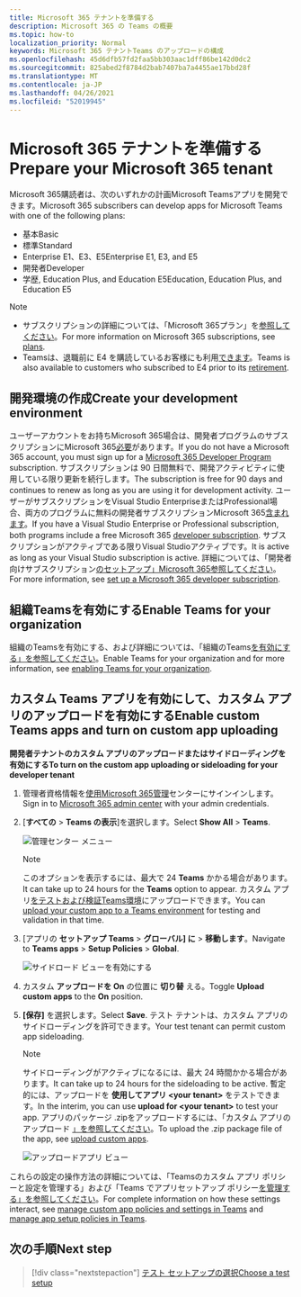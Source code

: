 ```yaml
---
title: Microsoft 365 テナントを準備する
description: Microsoft 365 の Teams の概要
ms.topic: how-to
localization_priority: Normal
keywords: Microsoft 365 テナントTeams のアップロードの構成
ms.openlocfilehash: 45d6dfb57fd2faa5bb303aac1dff86be142d0dc2
ms.sourcegitcommit: 825abed2f8784d2bab7407ba7a4455ae17bbd28f
ms.translationtype: MT
ms.contentlocale: ja-JP
ms.lasthandoff: 04/26/2021
ms.locfileid: "52019945"
---
```

# <a name="prepare-your-microsoft-365-tenant"></a><span data-ttu-id="dea51-104">Microsoft 365 テナントを準備する</span><span class="sxs-lookup"><span data-stu-id="dea51-104">Prepare your Microsoft 365 tenant</span></span>

<span data-ttu-id="dea51-105">Microsoft 365購読者は、次のいずれかの計画Microsoft Teamsアプリを開発できます。</span><span class="sxs-lookup"><span data-stu-id="dea51-105">Microsoft 365 subscribers can develop apps for Microsoft Teams with one of the following plans:</span></span>

* <span data-ttu-id="dea51-106">基本</span><span class="sxs-lookup"><span data-stu-id="dea51-106">Basic</span></span>
* <span data-ttu-id="dea51-107">標準</span><span class="sxs-lookup"><span data-stu-id="dea51-107">Standard</span></span>
* <span data-ttu-id="dea51-108">Enterprise E1、E3、E5</span><span class="sxs-lookup"><span data-stu-id="dea51-108">Enterprise E1, E3, and E5</span></span>
* <span data-ttu-id="dea51-109">開発者</span><span class="sxs-lookup"><span data-stu-id="dea51-109">Developer</span></span>
* <span data-ttu-id="dea51-110">学歴, Education Plus, and Education E5</span><span class="sxs-lookup"><span data-stu-id="dea51-110">Education, Education Plus, and Education E5</span></span>

> [!NOTE]
> * <span data-ttu-id="dea51-111">サブスクリプションの詳細については、「Microsoft 365プラン」を[参照してください](https://products.office.com/business/compare-more-office-365-for-business-plans)。</span><span class="sxs-lookup"><span data-stu-id="dea51-111">For more information on Microsoft 365 subscriptions, see [plans](https://products.office.com/business/compare-more-office-365-for-business-plans).</span></span>
> * <span data-ttu-id="dea51-112">Teamsは、退職前に E4 を購読しているお客様にも利用[できます](https://support.office.com//article/important-information-for-office-365-enterprise-e4-customers-f9572348-43a2-43fa-a3d8-3b6c9c042147)。</span><span class="sxs-lookup"><span data-stu-id="dea51-112">Teams is also available to customers who subscribed to E4 prior to its [retirement](https://support.office.com//article/important-information-for-office-365-enterprise-e4-customers-f9572348-43a2-43fa-a3d8-3b6c9c042147).</span></span>

## <a name="create-your-development-environment"></a><span data-ttu-id="dea51-113">開発環境の作成</span><span class="sxs-lookup"><span data-stu-id="dea51-113">Create your development environment</span></span>

<span data-ttu-id="dea51-114">ユーザーアカウントをお持ちMicrosoft 365場合は、開発者プログラムのサブスクリプションにMicrosoft 365[必要](https://developer.microsoft.com/microsoft-365/dev-program)があります。</span><span class="sxs-lookup"><span data-stu-id="dea51-114">If you do not have a Microsoft 365 account, you must sign up for a [Microsoft 365 Developer Program](https://developer.microsoft.com/microsoft-365/dev-program) subscription.</span></span> <span data-ttu-id="dea51-115">サブスクリプションは 90 日間無料で、開発アクティビティに使用している限り更新を続行します。</span><span class="sxs-lookup"><span data-stu-id="dea51-115">The subscription is free for 90 days and continues to renew as long as you are using it for development activity.</span></span> <span data-ttu-id="dea51-116">ユーザーがサブスクリプションをVisual Studio EnterpriseまたはProfessional場合、両方のプログラムに無料の開発者サブスクリプションMicrosoft 365[含まれます](https://aka.ms/MyVisualStudioBenefits)。</span><span class="sxs-lookup"><span data-stu-id="dea51-116">If you have a Visual Studio Enterprise or Professional subscription, both programs include a free Microsoft 365 [developer subscription](https://aka.ms/MyVisualStudioBenefits).</span></span> <span data-ttu-id="dea51-117">サブスクリプションがアクティブである限りVisual Studioアクティブです。</span><span class="sxs-lookup"><span data-stu-id="dea51-117">It is active as long as your Visual Studio subscription is active.</span></span> <span data-ttu-id="dea51-118">詳細については、「開発者向けサブスクリプション[のセットアップ」Microsoft 365参照してください](https://docs.microsoft.com/office/developer-program/office-365-developer-program-get-started)。</span><span class="sxs-lookup"><span data-stu-id="dea51-118">For more information, see [set up a Microsoft 365 developer subscription](https://docs.microsoft.com/office/developer-program/office-365-developer-program-get-started).</span></span>

## <a name="enable-teams-for-your-organization"></a><span data-ttu-id="dea51-119">組織Teamsを有効にする</span><span class="sxs-lookup"><span data-stu-id="dea51-119">Enable Teams for your organization</span></span>

<span data-ttu-id="dea51-120">組織のTeamsを有効にする、および詳細については、「組織のTeams[を有効にする」を参照してください](/microsoftteams/enable-features-office-365)。</span><span class="sxs-lookup"><span data-stu-id="dea51-120">Enable Teams for your organization and for more information, see [enabling Teams for your organization](/microsoftteams/enable-features-office-365).</span></span>

## <a name="enable-custom-teams-apps-and-turn-on-custom-app-uploading"></a><span data-ttu-id="dea51-121">カスタム Teams アプリを有効にして、カスタム アプリのアップロードを有効にする</span><span class="sxs-lookup"><span data-stu-id="dea51-121">Enable custom Teams apps and turn on custom app uploading</span></span>

<span data-ttu-id="dea51-122">**開発者テナントのカスタム アプリのアップロードまたはサイドローディングを有効にする**</span><span class="sxs-lookup"><span data-stu-id="dea51-122">**To turn on the custom app uploading or sideloading for your developer tenant**</span></span>

1. <span data-ttu-id="dea51-123">管理者資格情報を[使用Microsoft 365管理](https://admin.microsoft.com/Adminportal/Home?source=applauncher#/homepage#/)センターにサインインします。</span><span class="sxs-lookup"><span data-stu-id="dea51-123">Sign in to [Microsoft 365 admin center](https://admin.microsoft.com/Adminportal/Home?source=applauncher#/homepage#/) with your admin credentials.</span></span>

2. <span data-ttu-id="dea51-124">[**すべての** > **Teams の表示**]を選択します。</span><span class="sxs-lookup"><span data-stu-id="dea51-124">Select **Show All** > **Teams**.</span></span>

    ![管理センター メニュー](~/assets/images/prepare-test-tenant/admin-center.png)

    > [!Note]
    > <span data-ttu-id="dea51-126">このオプションを表示するには、最大で 24 **Teams** かかる場合があります。</span><span class="sxs-lookup"><span data-stu-id="dea51-126">It can take up to 24 hours for the **Teams** option to appear.</span></span> <span data-ttu-id="dea51-127">カスタム アプリ[をテストおよび検証Teams環境](/microsoftteams/upload-custom-apps#validate)にアップロードできます。</span><span class="sxs-lookup"><span data-stu-id="dea51-127">You can [upload your custom app to a Teams environment](/microsoftteams/upload-custom-apps#validate) for testing and validation in that time.</span></span>

3. <span data-ttu-id="dea51-128">[アプリの **セットアップ Teams**  >  **グローバル] に**  >  **移動します**。</span><span class="sxs-lookup"><span data-stu-id="dea51-128">Navigate to **Teams apps** > **Setup Policies** > **Global**.</span></span>

   ![サイドロード ビューを有効にする](~/assets/images/prepare-test-tenant/turn-on-sideload.png)

4. <span data-ttu-id="dea51-130">カスタム **アップロードを On** の位置に **切り替** える。</span><span class="sxs-lookup"><span data-stu-id="dea51-130">Toggle **Upload custom apps** to the **On** position.</span></span>

5. <span data-ttu-id="dea51-131">**[保存]** を選択します。</span><span class="sxs-lookup"><span data-stu-id="dea51-131">Select **Save**.</span></span> <span data-ttu-id="dea51-132">テスト テナントは、カスタム アプリのサイドローディングを許可できます。</span><span class="sxs-lookup"><span data-stu-id="dea51-132">Your test tenant can permit custom app sideloading.</span></span>

    > [!Note]
    > <span data-ttu-id="dea51-133">サイドローディングがアクティブになるには、最大 24 時間かかる場合があります。</span><span class="sxs-lookup"><span data-stu-id="dea51-133">It can take up to 24 hours for the sideloading to be active.</span></span> <span data-ttu-id="dea51-134">暫定的には、アップロードを **使用してアプリ \<your tenant>** をテストできます。</span><span class="sxs-lookup"><span data-stu-id="dea51-134">In the interim, you can use **upload for \<your tenant>** to test your app.</span></span> <span data-ttu-id="dea51-135">アプリのパッケージ .zipをアップロードするには、「カスタム アプリのアップロード [」を参照してください](/microsoftteams/upload-custom-apps#upload)。</span><span class="sxs-lookup"><span data-stu-id="dea51-135">To upload the .zip package file of the app, see [upload custom apps](/microsoftteams/upload-custom-apps#upload).</span></span>

    ![アップロードアプリ ビュー](~/assets/images/prepare-test-tenant/upload-for-contoso.png)

<span data-ttu-id="dea51-137">これらの設定の操作方法の詳細については、「Teams[](https://docs.microsoft.com/microsoftteams/teams-custom-app-policies-and-settings)のカスタム アプリ ポリシーと設定を管理する」および「Teams でアプリセットアップ ポリシー[を管理する」を参照してください](https://docs.microsoft.com/microsoftteams/teams-app-setup-policies)。</span><span class="sxs-lookup"><span data-stu-id="dea51-137">For complete information on how these settings interact, see [manage custom app policies and settings in Teams](https://docs.microsoft.com/microsoftteams/teams-custom-app-policies-and-settings) and [manage app setup policies in Teams](https://docs.microsoft.com/microsoftteams/teams-app-setup-policies).</span></span>

## <a name="next-step"></a><span data-ttu-id="dea51-138">次の手順</span><span class="sxs-lookup"><span data-stu-id="dea51-138">Next step</span></span>

> [!div class="nextstepaction"] 
> [<span data-ttu-id="dea51-139">テスト セットアップの選択</span><span class="sxs-lookup"><span data-stu-id="dea51-139">Choose a test setup</span></span>](~/concepts/build-and-test/debug.md)

